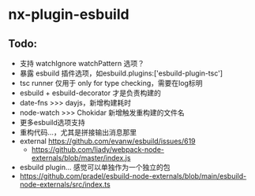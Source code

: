 # nx-plugin-esbuild

## Todo:

- 支持 watchIgnore watchPattern 选项？
- 暴露 esbuild 插件选项，如esbuild.plugins:['esbuild-plugin-tsc']
- tsc runner 仅用于 only for type checking，需要在log标明
- esbuild + esbuild-decorator 才是负责构建的
- date-fns >>> dayjs，新增构建耗时
- node-watch >>> Chokidar 新增触发重构建的文件名
- 更多esbuild选项支持
- 重构代码...，尤其是拼接输出消息那里
- external https://github.com/evanw/esbuild/issues/619
  - https://github.com/liady/webpack-node-externals/blob/master/index.js
- esbuild plugin... 感觉可以单独作为一个独立的包
- https://github.com/pradel/esbuild-node-externals/blob/main/esbuild-node-externals/src/index.ts

